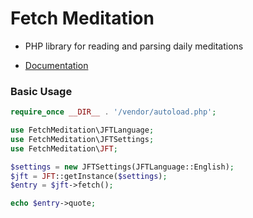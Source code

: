 # Fetch Meditation

* PHP library for reading and parsing daily meditations 

* [Documentation](https://bmlt-enabled.github.io/fetch-meditation/)

### Basic Usage
```php
require_once __DIR__ . '/vendor/autoload.php';

use FetchMeditation\JFTLanguage;
use FetchMeditation\JFTSettings;
use FetchMeditation\JFT;

$settings = new JFTSettings(JFTLanguage::English);
$jft = JFT::getInstance($settings);
$entry = $jft->fetch();

echo $entry->quote;
```
